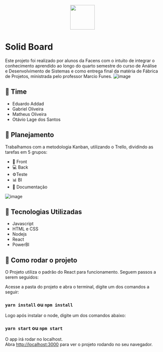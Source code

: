 <p align="center">
  <img width="80" height="80" src="https://user-images.githubusercontent.com/63686965/144715482-8bf48753-dc73-4256-8888-e4d426c61306.png">
</p>

# Solid Board
Este projeto foi realizado por alunos da Facens com o intuito de integrar o conhecimento aprendido ao longo do quarto semestre do curso de Análise e Desenvolvimento de Sistemas e como entrega final da matéria de Fábrica de Projetos, ministrada pelo professor Marcio Funes.
![image](https://user-images.githubusercontent.com/63686965/144715154-dc7458f1-10b9-4627-ab07-98881eb73b68.png)

## :metal: Time
- Eduardo Addad
- Gabriel Oliveira
- Matheus Oliveira
- Otávio Lage dos Santos

## :date: Planejamento
Trabalhamos com a metodologia Kanban, utilizando o Trello, dividindo as tarefas em 5 grupos:
- 🎨 Front
- 💻 Back
- ⚙️Teste
- 📊 BI
- 📔 Documentação

![image](https://user-images.githubusercontent.com/63686965/144714848-2b677af1-9a45-41b3-a210-8ec073ab8d59.png)


## :date: Tecnologias Utilizadas
- Javascript
- HTML e CSS
- Nodejs
- React
- PowerBI

## 🔨 Como rodar o projeto

O Projeto utiliza o padrão do React para funcionamento. Seguem passos a serem seguidos:

Acesse a pasta do projeto e abra o terminal, digite um dos comandos a seguir:
### `yarn install` ou `npm install`

Logo após instalar o node, digite um dos comandos abaixo:
### `yarn start` ou `npm start`

O app irá rodar no localhost.\
Abra [http://localhost:3000](http://localhost:3000) para ver o projeto rodando no seu navegador.


